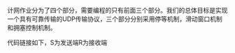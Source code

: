 计网作业分为了四个部分，需要编程的只有前面三个部分。我们的总体目标是实现一个具有可靠传输的UDP传输协议，三个部分分别采用停等机制，滑动窗口机制和拥塞控制机制。

代码链接如下，S为发送端R为接收端
